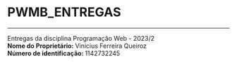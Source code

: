 # PWMB_ENTREGAS


<hr/>


Entregas da disciplina Programação Web - 2023/2<br/>
<b>Nome do Proprietário: </b> Vinicius Ferreira Queiroz<br/>
<b>Número de identificação: </b> 1142732245<br/>